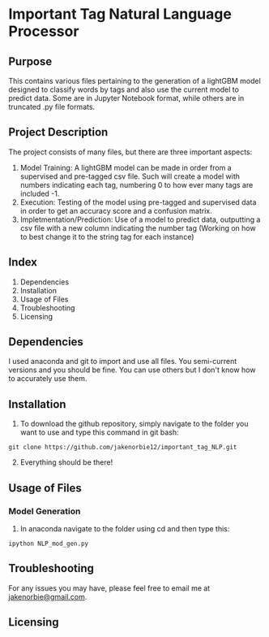 # Important Tag Natural Language Processor

## Purpose
This contains various files pertaining to the generation of a lightGBM model designed to classify words by tags and also use the current model to predict data. Some are in Jupyter Notebook format, while others are in truncated .py file formats.

## Project Description

The project consists of many files, but there are three important aspects:
1) Model Training: A lightGBM model can be made in order from a supervised and pre-tagged csv file. Such will create a model with numbers indicating each tag, numbering 0 to how ever many tags are included -1.
2) Execution: Testing of the model using pre-tagged and supervised data in order to get an accuracy score and a confusion matrix.
3) Impletmentation/Prediction: Use of a model to predict data, outputting a csv file with a new column indicating the number tag (Working on how to best change it to the string tag for each instance)

## Index

1. Dependencies
2. Installation
3. Usage of Files
4. Troubleshooting
5. Licensing

## Dependencies

I used anaconda and git to import and use all files. You semi-current versions and you should be fine. You can use others but I don't know how to accurately use them.

## Installation

1) To download the github repository, simply navigate to the folder you want to use and type this command in git bash:
```
git clone https://github.com/jakenorbie12/important_tag_NLP.git
```

2) Everything should be there!

## Usage of Files

### Model Generation

1) In anaconda navigate to the folder using cd and then type this:
```
ipython NLP_mod_gen.py
```

## Troubleshooting

For any issues you may have, please feel free to email me at jakenorbie@gmail.com.

## Licensing

